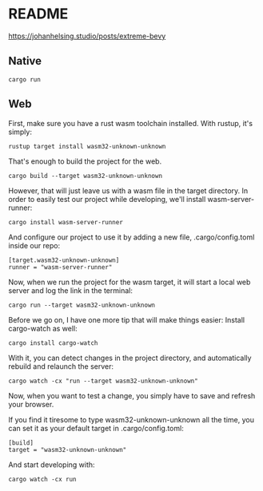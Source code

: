 # README

https://johanhelsing.studio/posts/extreme-bevy

## Native

```
cargo run
```

## Web

First, make sure you have a rust wasm toolchain installed. With rustup, it's simply:

```
rustup target install wasm32-unknown-unknown
```

That's enough to build the project for the web.

```
cargo build --target wasm32-unknown-unknown
```

However, that will just leave us with a wasm file in the target directory. In order to easily test our project while developing, we'll install wasm-server-runner:

```
cargo install wasm-server-runner
```

And configure our project to use it by adding a new file, .cargo/config.toml inside our repo:

```
[target.wasm32-unknown-unknown]
runner = "wasm-server-runner"
```

Now, when we run the project for the wasm target, it will start a local web server and log the link in the terminal:

```
cargo run --target wasm32-unknown-unknown
```

Before we go on, I have one more tip that will make things easier: Install cargo-watch as well:

```
cargo install cargo-watch
```

With it, you can detect changes in the project directory, and automatically rebuild and relaunch the server:

```
cargo watch -cx "run --target wasm32-unknown-unknown"
```

Now, when you want to test a change, you simply have to save and refresh your browser.

If you find it tiresome to type wasm32-unknown-unknown all the time, you can set it as your default target in .cargo/config.toml:

```
[build]
target = "wasm32-unknown-unknown"
```

And start developing with:

```
cargo watch -cx run
```
